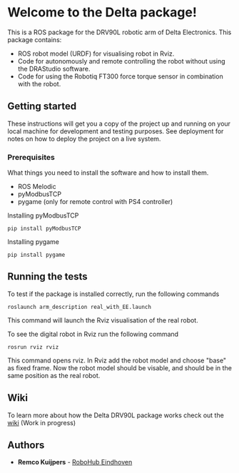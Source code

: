 # Welcome to the Delta package!
This is a ROS package for the DRV90L robotic arm of Delta Electronics. This package contains:
* ROS robot model (URDF) for visualising robot in Rviz.
* Code for autonomously and remote controlling the robot without using the DRAStudio software.
* Code for using the Robotiq FT300 force torque sensor in combination with the robot.

## Getting started
These instructions will get you a copy of the project up and running on your local machine for development and testing purposes. See deployment for notes on how to deploy the project on a live system.
### Prerequisites
What things you need to install the software and how to install them.
* ROS Melodic
* pyModbusTCP
* pygame (only for remote control with PS4 controller)

Installing pyModbusTCP
```
pip install pyModbusTCP
```
Installing pygame
```
pip install pygame
```
## Running the tests
To test if the package is installed correctly, run the following commands
```
roslaunch arm_description real_with_EE.launch
```
This command will launch the Rviz visualisation of the real robot. 

To see the digital robot in Rviz run the following command
```
rosrun rviz rviz
```
This command opens rviz. In Rviz add the robot model and choose "base" as fixed frame. Now the robot model should be visable, and should be in the same position as the real robot.
## Wiki
To learn more about how the Delta DRV90L package works check out the [wiki](https://github.com/RemcoKuijpers/delta/wiki) (Work in progress)
## Authors

* **Remco Kuijpers** - [RoboHub Eindhoven](https://github.com/RoboHubEindhoven)
